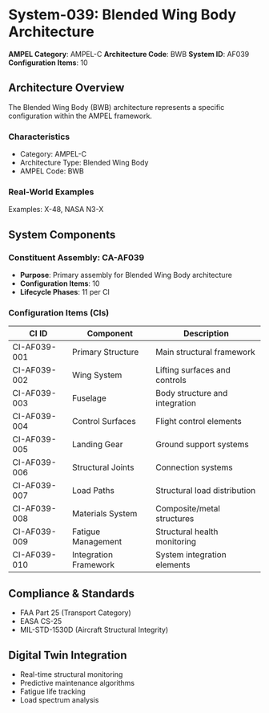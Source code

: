 # System-039: Blended Wing Body Architecture

**AMPEL Category**: AMPEL-C
**Architecture Code**: BWB
**System ID**: AF039
**Configuration Items**: 10

## Architecture Overview

The Blended Wing Body (BWB) architecture represents a specific configuration within the AMPEL framework.

### Characteristics
- Category: AMPEL-C
- Architecture Type: Blended Wing Body
- AMPEL Code: BWB

### Real-World Examples
Examples: X-48, NASA N3-X

## System Components

### Constituent Assembly: CA-AF039
- **Purpose**: Primary assembly for Blended Wing Body architecture
- **Configuration Items**: 10
- **Lifecycle Phases**: 11 per CI

### Configuration Items (CIs)

| CI ID | Component | Description |
|-------|-----------|-------------|
| CI-AF039-001 | Primary Structure | Main structural framework |
| CI-AF039-002 | Wing System | Lifting surfaces and controls |
| CI-AF039-003 | Fuselage | Body structure and integration |
| CI-AF039-004 | Control Surfaces | Flight control elements |
| CI-AF039-005 | Landing Gear | Ground support systems |
| CI-AF039-006 | Structural Joints | Connection systems |
| CI-AF039-007 | Load Paths | Structural load distribution |
| CI-AF039-008 | Materials System | Composite/metal structures |
| CI-AF039-009 | Fatigue Management | Structural health monitoring |
| CI-AF039-010 | Integration Framework | System integration elements |

## Compliance & Standards
- FAA Part 25 (Transport Category)
- EASA CS-25
- MIL-STD-1530D (Aircraft Structural Integrity)

## Digital Twin Integration
- Real-time structural monitoring
- Predictive maintenance algorithms
- Fatigue life tracking
- Load spectrum analysis
